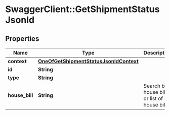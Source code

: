 # SwaggerClient::GetShipmentStatusJsonld

## Properties
Name | Type | Description | Notes
------------ | ------------- | ------------- | -------------
**context** | [**OneOfGetShipmentStatusJsonldContext**](OneOfGetShipmentStatusJsonldContext.md) |  | [optional] 
**id** | **String** |  | [optional] 
**type** | **String** |  | [optional] 
**house_bill** | **String** | Search by house bill or list of house bills. | 

